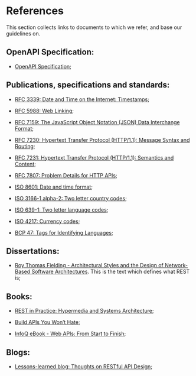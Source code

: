 # References

This section collects links to documents to which we refer, and base our guidelines on.

## OpenAPI Specification:

  - [OpenAPI Specification](https://github.com/OAI/OpenAPI-Specification/);

## Publications, specifications and standards:

  - [RFC 3339: Date and Time on the Internet: Timestamps](https://tools.ietf.org/html/rfc3339);

  - [RFC 5988: Web Linking](https://tools.ietf.org/html/rfc5988);

  - [RFC 7159: The JavaScript Object Notation (JSON) Data Interchange Format](https://tools.ietf.org/html/rfc7159);

  - [RFC 7230: Hypertext Transfer Protocol (HTTP/1.1): Message Syntax and Routing](https://tools.ietf.org/html/rfc7230);

  - [RFC 7231: Hypertext Transfer Protocol (HTTP/1.1): Semantics and Content](https://tools.ietf.org/html/rfc7231);

  - [RFC 7807: Problem Details for HTTP APIs](https://tools.ietf.org/html/rfc7807);

  - [ISO 8601: Date and time format](https://en.wikipedia.org/wiki/ISO_8601);

  - [ISO 3166-1 alpha-2: Two letter country codes](https://en.wikipedia.org/wiki/ISO_3166-1_alpha-2);

  - [ISO 639-1: Two letter language codes](https://en.wikipedia.org/wiki/List_of_ISO_639-1_codes);

  - [ISO 4217: Currency codes](https://en.wikipedia.org/wiki/ISO_4217);

  - [BCP 47: Tags for Identifying Languages](https://tools.ietf.org/html/bcp47);
## Dissertations:

  - [Roy Thomas Fielding - Architectural Styles and the Design of Network-Based Software Architectures](https://www.ics.uci.edu/~fielding/pubs/dissertation/top.htm). This is the text which defines what REST is;
## Books:

  - [REST in Practice: Hypermedia and Systems Architecture](https://www.amazon.de/REST-Practice-Hypermedia-Systems-Architecture/dp/0596805829);

  - [Build APIs You Won’t Hate](https://leanpub.com/build-apis-you-wont-hate);

  - [InfoQ eBook - Web APIs: From Start to Finish](http://www.infoq.com/minibooks/emag-web-api);
## Blogs:

  - [Lessons-learned blog: Thoughts on RESTful API Design](http://restful-api-design.readthedocs.org/en/latest/);
